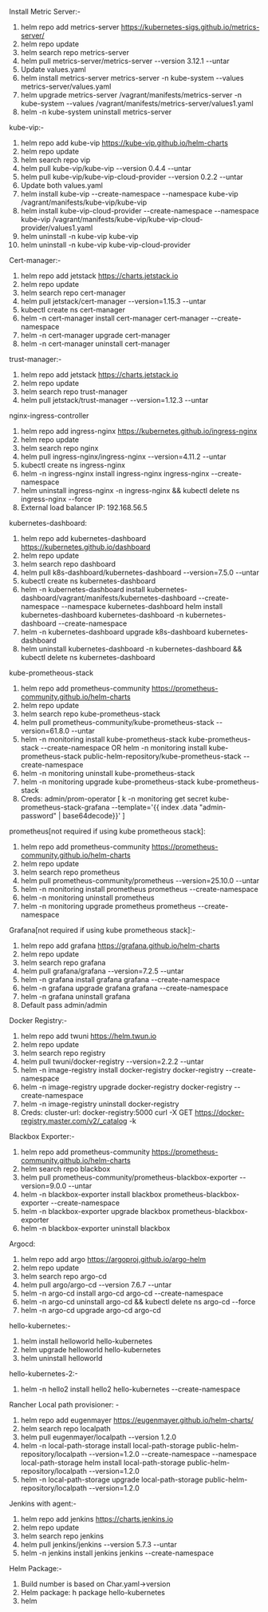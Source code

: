 Install Metric Server:-

1. helm repo add metrics-server https://kubernetes-sigs.github.io/metrics-server/
2. helm repo update
3. helm search repo metrics-server
4. helm pull metrics-server/metrics-server --version 3.12.1 --untar
5. Update values.yaml
6. helm install metrics-server metrics-server -n kube-system --values metrics-server/values.yaml
7. helm upgrade metrics-server /vagrant/manifests/metrics-server -n kube-system --values /vagrant/manifests/metrics-server/values1.yaml
8. helm -n kube-system uninstall metrics-server

kube-vip:- 
1. helm repo add kube-vip https://kube-vip.github.io/helm-charts 
2. helm repo update
3. helm search repo vip
4. helm pull kube-vip/kube-vip --version 0.4.4 --untar
5. helm pull kube-vip/kube-vip-cloud-provider --version 0.2.2 --untar
6. Update both values.yaml
7. helm install kube-vip --create-namespace --namespace kube-vip /vagrant/manifests/kube-vip/kube-vip
8. helm install kube-vip-cloud-provider --create-namespace --namespace kube-vip /vagrant/manifests/kube-vip/kube-vip-cloud-provider/values1.yaml
9. helm uninstall -n kube-vip kube-vip
10. helm uninstall -n kube-vip kube-vip-cloud-provider

Cert-manager:-
1. helm repo add jetstack https://charts.jetstack.io
2. helm repo update
3. helm search repo cert-manager
4. helm pull jetstack/cert-manager --version=1.15.3 --untar
5. kubectl create ns cert-manager
6. helm -n cert-manager install cert-manager cert-manager --create-namespace
7. helm -n cert-manager upgrade cert-manager
8. helm -n cert-manager uninstall cert-manager

trust-manager:-
1. helm repo add jetstack https://charts.jetstack.io
2. helm repo update
3. helm search repo trust-manager
4. helm pull jetstack/trust-manager --version=1.12.3 --untar

nginx-ingress-controller
1. helm repo add ingress-nginx https://kubernetes.github.io/ingress-nginx
2. helm repo update
3. helm search repo nginx
4. helm pull ingress-nginx/ingress-nginx --version=4.11.2 --untar
5. kubectl create ns ingress-nginx
6. helm -n ingress-nginx install ingress-nginx ingress-nginx --create-namespace
7. helm uninstall ingress-nginx -n ingress-nginx  && kubectl delete ns ingress-nginx --force
8. External load balancer IP: 192.168.56.5

kubernetes-dashboard:
1. helm repo add kubernetes-dashboard  https://kubernetes.github.io/dashboard
2. helm repo update
3. helm search repo dashboard 
4. helm pull k8s-dashboard/kubernetes-dashboard --version=7.5.0 --untar
5. kubectl create ns kubernetes-dashboard
6. helm -n kubernetes-dashboard install kubernetes-dashboard/vagrant/manifests/kubernetes-dashboard --create-namespace --namespace kubernetes-dashboard
    helm install kubernetes-dashboard  kubernetes-dashboard -n kubernetes-dashboard --create-namespace
7. helm -n kubernetes-dashboard upgrade k8s-dashboard kubernetes-dashboard
8. helm uninstall kubernetes-dashboard -n kubernetes-dashboard && kubectl delete ns kubernetes-dashboard

kube-prometheous-stack
1. helm repo add prometheus-community https://prometheus-community.github.io/helm-charts
2. helm repo update
3. helm search repo kube-prometheus-stack
4. helm pull prometheus-community/kube-prometheus-stack --version=61.8.0 --untar
5. helm -n monitoring install kube-prometheus-stack kube-prometheus-stack --create-namespace OR
   helm -n monitoring install kube-prometheus-stack public-helm-repository/kube-prometheus-stack --create-namespace
6. helm -n monitoring uninstall kube-prometheus-stack
7. helm -n monitoring upgrade kube-prometheus-stack kube-prometheus-stack 
8. Creds: admin/prom-operator [ k -n monitoring get secret kube-prometheus-stack-grafana --template='{{ index .data "admin-password" | base64decode}}' ]

prometheus[not required if using kube prometheous stack]:
1. helm repo add prometheus-community https://prometheus-community.github.io/helm-charts
2. helm repo update
3. helm search repo prometheus
4. helm pull prometheus-community/prometheus --version=25.10.0 --untar
5. helm -n monitoring install prometheus prometheus --create-namespace
6. helm -n monitoring uninstall prometheus
7. helm -n monitoring upgrade prometheus prometheus --create-namespace


Grafana[not required if using kube prometheous stack]:-
1. helm repo add grafana https://grafana.github.io/helm-charts
2. helm repo update
3. helm search repo grafana
4. helm pull grafana/grafana --version=7.2.5 --untar
5. helm -n grafana install grafana grafana --create-namespace
6. helm -n grafana upgrade grafana grafana --create-namespace
7. helm -n grafana uninstall grafana
8. Default pass admin/admin

Docker Registry:-
1. helm repo add twuni https://helm.twun.io
2. helm repo update
3. helm search repo registry
4. helm pull twuni/docker-registry --version=2.2.2 --untar
5. helm -n image-registry install docker-registry docker-registry --create-namespace
6. helm -n image-registry upgrade docker-registry docker-registry --create-namespace
7. helm -n image-registry uninstall docker-registry
8. Creds: cluster-url: docker-registry:5000  curl -X GET https://docker-registry.master.com/v2/_catalog -k

Blackbox Exporter:-
1. helm repo add prometheus-community https://prometheus-community.github.io/helm-charts
2. helm search repo blackbox
3. helm pull prometheus-community/prometheus-blackbox-exporter --version=9.0.0 --untar
4. helm -n blackbox-exporter install blackbox prometheus-blackbox-exporter --create-namespace
5. helm -n blackbox-exporter upgrade blackbox prometheus-blackbox-exporter
6. helm -n blackbox-exporter uninstall blackbox

Argocd:
1. helm repo add argo https://argoproj.github.io/argo-helm
2. helm repo update
3. helm search repo argo-cd
4. helm pull argo/argo-cd --version 7.6.7 --untar
5. helm -n argo-cd install argo-cd argo-cd --create-namespace
6. helm -n argo-cd uninstall argo-cd && kubectl delete ns argo-cd --force
7. helm -n argo-cd upgrade argo-cd argo-cd

hello-kubernetes:-
1. helm install helloworld hello-kubernetes
2. helm upgrade helloworld hello-kubernetes
3. helm uninstall helloworld

hello-kubernetes-2:-
1. helm -n hello2 install hello2 hello-kubernetes --create-namespace

Rancher Local path provisioner: -
1. helm repo add eugenmayer https://eugenmayer.github.io/helm-charts/
2. helm search repo localpath
3. helm pull eugenmayer/localpath --version 1.2.0
4. helm -n local-path-storage install local-path-storage public-helm-repository/localpath --version=1.2.0 --create-namespace --namespace local-path-storage
   helm install local-path-storage public-helm-repository/localpath --version=1.2.0
5. helm -n local-path-storage upgrade local-path-storage public-helm-repository/localpath --version=1.2.0

Jenkins with agent:-
1. helm repo add jenkins https://charts.jenkins.io
2. helm repo update
3. helm search repo jenkins
4. helm pull jenkins/jenkins --version 5.7.3 --untar
5. helm -n jenkins install jenkins jenkins --create-namespace

Helm Package:-
1. Build number is based on Char.yaml->version
2. Helm package: h package hello-kubernetes
3. helm 

